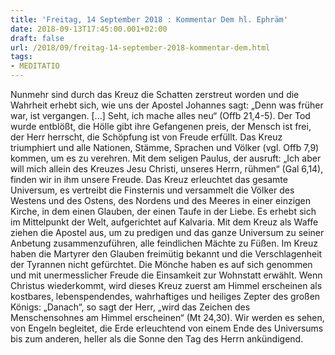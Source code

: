 ```yaml
---
title: 'Freitag, 14 September 2018 : Kommentar Dem hl. Ephräm'
date: 2018-09-13T17:45:00.001+02:00
draft: false
url: /2018/09/freitag-14-september-2018-kommentar-dem.html
tags: 
- MEDITATIO
---
```


Nunmehr sind durch das Kreuz die Schatten zerstreut worden und die Wahrheit erhebt sich, wie uns der Apostel Johannes sagt: „Denn was früher war, ist vergangen. \[...\] Seht, ich mache alles neu“ (Offb 21,4-5). Der Tod wurde entblößt, die Hölle gibt ihre Gefangenen preis, der Mensch ist frei, der Herr herrscht, die Schöpfung ist von Freude erfüllt. Das Kreuz triumphiert und alle Nationen, Stämme, Sprachen und Völker (vgl. Offb 7,9) kommen, um es zu verehren. Mit dem seligen Paulus, der ausruft: „Ich aber will mich allein des Kreuzes Jesu Christi, unseres Herrn, rühmen“ (Gal 6,14), finden wir in ihm unsere Freude. Das Kreuz erleuchtet das gesamte Universum, es vertreibt die Finsternis und versammelt die Völker des Westens und des Ostens, des Nordens und des Meeres in einer einzigen Kirche, in dem einen Glauben, der einen Taufe in der Liebe. Es erhebt sich im Mittelpunkt der Welt, aufgerichtet auf Kalvaria. Mit dem Kreuz als Waffe ziehen die Apostel aus, um zu predigen und das ganze Universum zu seiner Anbetung zusammenzuführen, alle feindlichen Mächte zu Füßen. Im Kreuz haben die Martyrer den Glauben freimütig bekannt und die Verschlagenheit der Tyrannen nicht gefürchtet. Die Mönche haben es auf sich genommen und mit unermesslicher Freude die Einsamkeit zur Wohnstatt erwählt. Wenn Christus wiederkommt, wird dieses Kreuz zuerst am Himmel erscheinen als kostbares, lebenspendendes, wahrhaftiges und heiliges Zepter des großen Königs: „Danach“, so sagt der Herr, „wird das Zeichen des Menschensohnes am Himmel erscheinen“ (Mt 24,30). Wir werden es sehen, von Engeln begleitet, die Erde erleuchtend von einem Ende des Universums bis zum anderen, heller als die Sonne den Tag des Herrn ankündigend.
